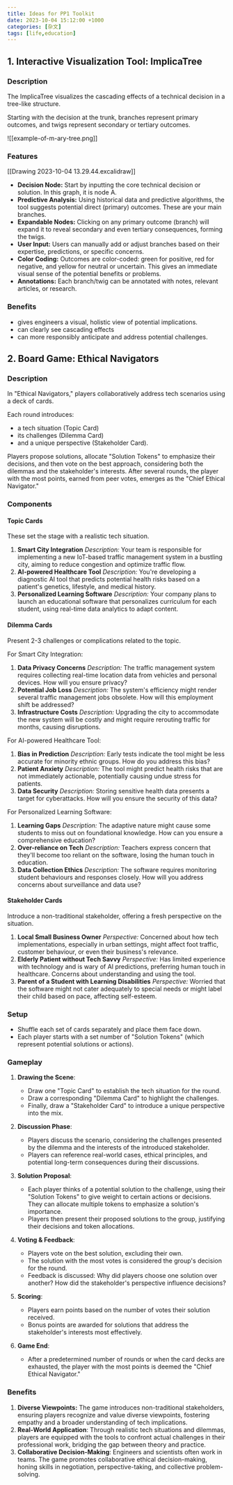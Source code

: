 ```yaml
---
title: Ideas for PP1 Toolkit
date: 2023-10-04 15:12:00 +1000
categories: [杂文]
tags: [life,education]
---
```


## 1. Interactive Visualization Tool: ImplicaTree

### Description

The ImplicaTree visualizes the cascading effects of a technical decision in a tree-like structure. 

Starting with the decision at the trunk, branches represent primary outcomes, and twigs represent secondary or tertiary outcomes.

![[example-of-m-ary-tree.png]]

### Features

[[Drawing 2023-10-04 13.29.44.excalidraw]]

- **Decision Node:** Start by inputting the core technical decision or solution. In this graph, it is node A.
- **Predictive Analysis:** Using historical data and predictive algorithms, the tool suggests potential direct (primary) outcomes. These are your main branches.
- **Expandable Nodes:** Clicking on any primary outcome (branch) will expand it to reveal secondary and even tertiary consequences, forming the twigs.
- **User Input:** Users can manually add or adjust branches based on their expertise, predictions, or specific concerns.
- **Color Coding:** Outcomes are color-coded: green for positive, red for negative, and yellow for neutral or uncertain. This gives an immediate visual sense of the potential benefits or problems.
- **Annotations:** Each branch/twig can be annotated with notes, relevant articles, or research.

### Benefits

- gives engineers a visual, holistic view of potential implications.
- can clearly see cascading effects
- can more responsibly anticipate and address potential challenges.

## 2. Board Game: Ethical Navigators

### Description

In "Ethical Navigators," players collaboratively address tech scenarios using a deck of cards. 

Each round introduces:

- a tech situation (Topic Card)
- its challenges (Dilemma Card)
- and a unique perspective (Stakeholder Card). 

Players propose solutions, allocate "Solution Tokens" to emphasize their decisions, and then vote on the best approach, considering both the dilemmas and the stakeholder's interests. After several rounds, the player with the most points, earned from peer votes, emerges as the "Chief Ethical Navigator."

### Components

#### Topic Cards

These set the stage with a realistic tech situation.

1. **Smart City Integration** _Description:_ Your team is responsible for implementing a new IoT-based traffic management system in a bustling city, aiming to reduce congestion and optimize traffic flow.
2. **AI-powered Healthcare Tool** _Description:_ You're developing a diagnostic AI tool that predicts potential health risks based on a patient's genetics, lifestyle, and medical history.
3. **Personalized Learning Software** _Description:_ Your company plans to launch an educational software that personalizes curriculum for each student, using real-time data analytics to adapt content.

#### Dilemma Cards

Present 2-3 challenges or complications related to the topic.

For Smart City Integration: 

1. **Data Privacy Concerns** _Description:_ The traffic management system requires collecting real-time location data from vehicles and personal devices. How will you ensure privacy?
2. **Potential Job Loss** _Description:_ The system's efficiency might render several traffic management jobs obsolete. How will this employment shift be addressed?
3. **Infrastructure Costs** _Description:_ Upgrading the city to accommodate the new system will be costly and might require rerouting traffic for months, causing disruptions.

For AI-powered Healthcare Tool: 

1. **Bias in Prediction** _Description:_ Early tests indicate the tool might be less accurate for minority ethnic groups. How do you address this bias?
2. **Patient Anxiety** _Description:_ The tool might predict health risks that are not immediately actionable, potentially causing undue stress for patients.
3. **Data Security** _Description:_ Storing sensitive health data presents a target for cyberattacks. How will you ensure the security of this data?

For Personalized Learning Software:

1. **Learning Gaps** _Description:_ The adaptive nature might cause some students to miss out on foundational knowledge. How can you ensure a comprehensive education?
2. **Over-reliance on Tech** _Description:_ Teachers express concern that they'll become too reliant on the software, losing the human touch in education.
3. **Data Collection Ethics** _Description:_ The software requires monitoring student behaviours and responses closely. How will you address concerns about surveillance and data use?

#### Stakeholder Cards

Introduce a non-traditional stakeholder, offering a fresh perspective on the situation.

1. **Local Small Business Owner** _Perspective:_ Concerned about how tech implementations, especially in urban settings, might affect foot traffic, customer behaviour, or even their business's relevance.
2. **Elderly Patient without Tech Savvy** _Perspective:_ Has limited experience with technology and is wary of AI predictions, preferring human touch in healthcare. Concerns about understanding and using the tool.
3. **Parent of a Student with Learning Disabilities** _Perspective:_ Worried that the software might not cater adequately to special needs or might label their child based on pace, affecting self-esteem.

### Setup

- Shuffle each set of cards separately and place them face down.
- Each player starts with a set number of "Solution Tokens" (which represent potential solutions or actions).

### Gameplay

1. **Drawing the Scene**:
    - Draw one "Topic Card" to establish the tech situation for the round.
    - Draw a corresponding "Dilemma Card" to highlight the challenges.
    - Finally, draw a "Stakeholder Card" to introduce a unique perspective into the mix.

2. **Discussion Phase**:
    - Players discuss the scenario, considering the challenges presented by the dilemma and the interests of the introduced stakeholder.
    - Players can reference real-world cases, ethical principles, and potential long-term consequences during their discussions.

3. **Solution Proposal**:
    - Each player thinks of a potential solution to the challenge, using their "Solution Tokens" to give weight to certain actions or decisions. They can allocate multiple tokens to emphasize a solution's importance.
    - Players then present their proposed solutions to the group, justifying their decisions and token allocations.

4. **Voting & Feedback**:
    - Players vote on the best solution, excluding their own.
    - The solution with the most votes is considered the group's decision for the round.
    - Feedback is discussed: Why did players choose one solution over another? How did the stakeholder's perspective influence decisions?

5. **Scoring**:
    - Players earn points based on the number of votes their solution received.
    - Bonus points are awarded for solutions that address the stakeholder's interests most effectively.

6. **Game End**:
    - After a predetermined number of rounds or when the card decks are exhausted, the player with the most points is deemed the "Chief Ethical Navigator."

### Benefits

1. **Diverse Viewpoints:** The game introduces non-traditional stakeholders, ensuring players recognize and value diverse viewpoints, fostering empathy and a broader understanding of tech implications.
2. **Real-World Application**: Through realistic tech situations and dilemmas, players are equipped with the tools to confront actual challenges in their professional work, bridging the gap between theory and practice.
3. **Collaborative Decision-Making**: Engineers and scientists often work in teams. The game promotes collaborative ethical decision-making, honing skills in negotiation, perspective-taking, and collective problem-solving.